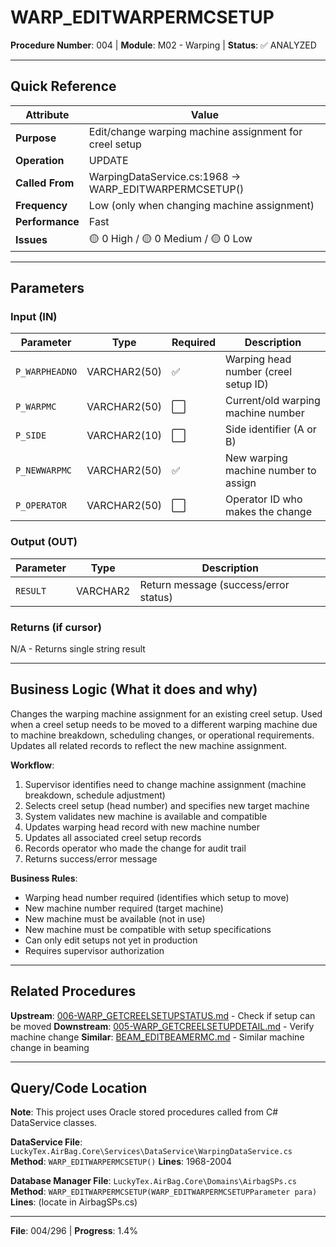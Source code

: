 # WARP_EDITWARPERMCSETUP

**Procedure Number**: 004 | **Module**: M02 - Warping | **Status**: ✅ ANALYZED

---

## Quick Reference

| Attribute | Value |
|-----------|-------|
| **Purpose** | Edit/change warping machine assignment for creel setup |
| **Operation** | UPDATE |
| **Called From** | WarpingDataService.cs:1968 → WARP_EDITWARPERMCSETUP() |
| **Frequency** | Low (only when changing machine assignment) |
| **Performance** | Fast |
| **Issues** | 🟡 0 High / 🟡 0 Medium / 🟡 0 Low |

---

## Parameters

### Input (IN)

| Parameter | Type | Required | Description |
|-----------|------|----------|-------------|
| `P_WARPHEADNO` | VARCHAR2(50) | ✅ | Warping head number (creel setup ID) |
| `P_WARPMC` | VARCHAR2(50) | ⬜ | Current/old warping machine number |
| `P_SIDE` | VARCHAR2(10) | ⬜ | Side identifier (A or B) |
| `P_NEWWARPMC` | VARCHAR2(50) | ✅ | New warping machine number to assign |
| `P_OPERATOR` | VARCHAR2(50) | ⬜ | Operator ID who makes the change |

### Output (OUT)

| Parameter | Type | Description |
|-----------|------|-------------|
| `RESULT` | VARCHAR2 | Return message (success/error status) |

### Returns (if cursor)

N/A - Returns single string result

---

## Business Logic (What it does and why)

Changes the warping machine assignment for an existing creel setup. Used when a creel setup needs to be moved to a different warping machine due to machine breakdown, scheduling changes, or operational requirements. Updates all related records to reflect the new machine assignment.

**Workflow**:
1. Supervisor identifies need to change machine assignment (machine breakdown, schedule adjustment)
2. Selects creel setup (head number) and specifies new target machine
3. System validates new machine is available and compatible
4. Updates warping head record with new machine number
5. Updates all associated creel setup records
6. Records operator who made the change for audit trail
7. Returns success/error message

**Business Rules**:
- Warping head number required (identifies which setup to move)
- New machine number required (target machine)
- New machine must be available (not in use)
- New machine must be compatible with setup specifications
- Can only edit setups not yet in production
- Requires supervisor authorization

---

## Related Procedures

**Upstream**: [006-WARP_GETCREELSETUPSTATUS.md](./006-WARP_GETCREELSETUPSTATUS.md) - Check if setup can be moved
**Downstream**: [005-WARP_GETCREELSETUPDETAIL.md](./005-WARP_GETCREELSETUPDETAIL.md) - Verify machine change
**Similar**: [BEAM_EDITBEAMERMC.md](../03_Beaming/BEAM_EDITBEAMERMC.md) - Similar machine change in beaming

---

## Query/Code Location

**Note**: This project uses Oracle stored procedures called from C# DataService classes.

**DataService File**: `LuckyTex.AirBag.Core\Services\DataService\WarpingDataService.cs`
**Method**: `WARP_EDITWARPERMCSETUP()`
**Lines**: 1968-2004

**Database Manager File**: `LuckyTex.AirBag.Core\Domains\AirbagSPs.cs`
**Method**: `WARP_EDITWARPERMCSETUP(WARP_EDITWARPERMCSETUPParameter para)`
**Lines**: (locate in AirbagSPs.cs)

---

**File**: 004/296 | **Progress**: 1.4%
